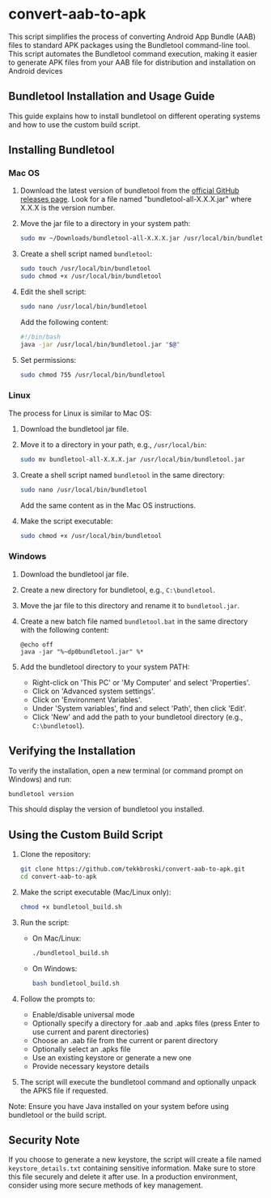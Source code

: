 # convert-aab-to-apk
This script simplifies the process of converting Android App Bundle (AAB) files to standard APK packages using the Bundletool command-line tool. This script automates the Bundletool command execution, making it easier to generate APK files from your AAB file for distribution and installation on Android devices

## Bundletool Installation and Usage Guide

This guide explains how to install bundletool on different operating systems and how to use the custom build script.

## Installing Bundletool

### Mac OS

1. Download the latest version of bundletool from the [official GitHub releases page](https://github.com/google/bundletool/releases).
   Look for a file named "bundletool-all-X.X.X.jar" where X.X.X is the version number.

2. Move the jar file to a directory in your system path:

   ``` bash
   sudo mv ~/Downloads/bundletool-all-X.X.X.jar /usr/local/bin/bundletool.jar
   ```

3. Create a shell script named `bundletool`:

   ``` bash
   sudo touch /usr/local/bin/bundletool
   sudo chmod +x /usr/local/bin/bundletool
   ```

4. Edit the shell script:

   ``` bash
   sudo nano /usr/local/bin/bundletool
   ```

   Add the following content:

   ```bash
   #!/bin/bash
   java -jar /usr/local/bin/bundletool.jar "$@"
   ```

5. Set permissions:

   ``` bash
   sudo chmod 755 /usr/local/bin/bundletool
   ```

### Linux

The process for Linux is similar to Mac OS:

1. Download the bundletool jar file.

2. Move it to a directory in your path, e.g., `/usr/local/bin`:

   ``` bash
   sudo mv bundletool-all-X.X.X.jar /usr/local/bin/bundletool.jar
   ```

3. Create a shell script named `bundletool` in the same directory:

   ``` bash
   sudo nano /usr/local/bin/bundletool
   ```

   Add the same content as in the Mac OS instructions.

4. Make the script executable:

   ``` bash
   sudo chmod +x /usr/local/bin/bundletool
   ```

### Windows

1. Download the bundletool jar file.

2. Create a new directory for bundletool, e.g., `C:\bundletool`.

3. Move the jar file to this directory and rename it to `bundletool.jar`.

4. Create a new batch file named `bundletool.bat` in the same directory with the following content:

   ```batch
   @echo off
   java -jar "%~dp0bundletool.jar" %*
   ```

5. Add the bundletool directory to your system PATH:
   - Right-click on 'This PC' or 'My Computer' and select 'Properties'.
   - Click on 'Advanced system settings'.
   - Click on 'Environment Variables'.
   - Under 'System variables', find and select 'Path', then click 'Edit'.
   - Click 'New' and add the path to your bundletool directory (e.g., `C:\bundletool`).

## Verifying the Installation

To verify the installation, open a new terminal (or command prompt on Windows) and run:

``` bash
bundletool version
```

This should display the version of bundletool you installed.

## Using the Custom Build Script

1. Clone the repository:

   ``` bash
   git clone https://github.com/tekkbroski/convert-aab-to-apk.git
   cd convert-aab-to-apk
   ```

2. Make the script executable (Mac/Linux only):

   ``` bash
   chmod +x bundletool_build.sh
   ```

3. Run the script:
   - On Mac/Linux:

     ``` bash
     ./bundletool_build.sh
     ```

   - On Windows:

     ``` bash
     bash bundletool_build.sh
     ```

4. Follow the prompts to:
   - Enable/disable universal mode
   - Optionally specify a directory for .aab and .apks files (press Enter to use current and parent directories)
   - Choose an .aab file from the current or parent directory
   - Optionally select an .apks file
   - Use an existing keystore or generate a new one
   - Provide necessary keystore details

5. The script will execute the bundletool command and optionally unpack the APKS file if requested.

Note: Ensure you have Java installed on your system before using bundletool or the build script.

## Security Note

If you choose to generate a new keystore, the script will create a file named `keystore_details.txt` containing sensitive information. Make sure to store this file securely and delete it after use. In a production environment, consider using more secure methods of key management.
